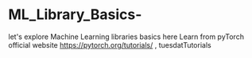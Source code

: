 # ML_Library_Basics-
let's explore Machine Learning libraries basics here 
Learn from pyTorch official website https://pytorch.org/tutorials/ , tuesdatTutorials 
